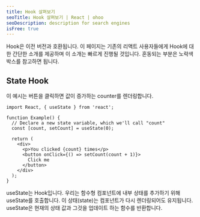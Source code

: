```yaml
---
title: Hook 살펴보기
seoTitle: Hook 살펴보기 | React | ohoo
seoDescription: description for search engines
isFree: true
---
```


Hook은 이전 버전과 호환됩니다. 이 페이지는 기존의 리액트 사용자들에게 Hook에 대한 간단한 소개를 제공하며 이 소개는 빠르게 진행될 것입니다. 혼동되는 부분은 노락색 박스를 참고하면 됩니다.


## State Hook
이 예시는 버튼을 클릭하면 값이 증가하는 counter를 렌더링합니다.
```
import React, { useState } from 'react';

function Example() {
  // Declare a new state variable, which we'll call "count"
  const [count, setCount] = useState(0);

  return (
    <div>
      <p>You clicked {count} times</p>
      <button onClick={() => setCount(count + 1)}>
        Click me
      </button>
    </div>
  );
}
```

useState는 Hook입니다. 우리는 함수형 컴포넌트에 내부 상태를 추가하기 위해 useState를 호출합니다. 이 상태(state)는 컴포넌트가 다시 렌더링되어도 유지됩니다. useState은 현재의 상태 값과 그것을 업데이트 하는 함수를 반환합니다.
